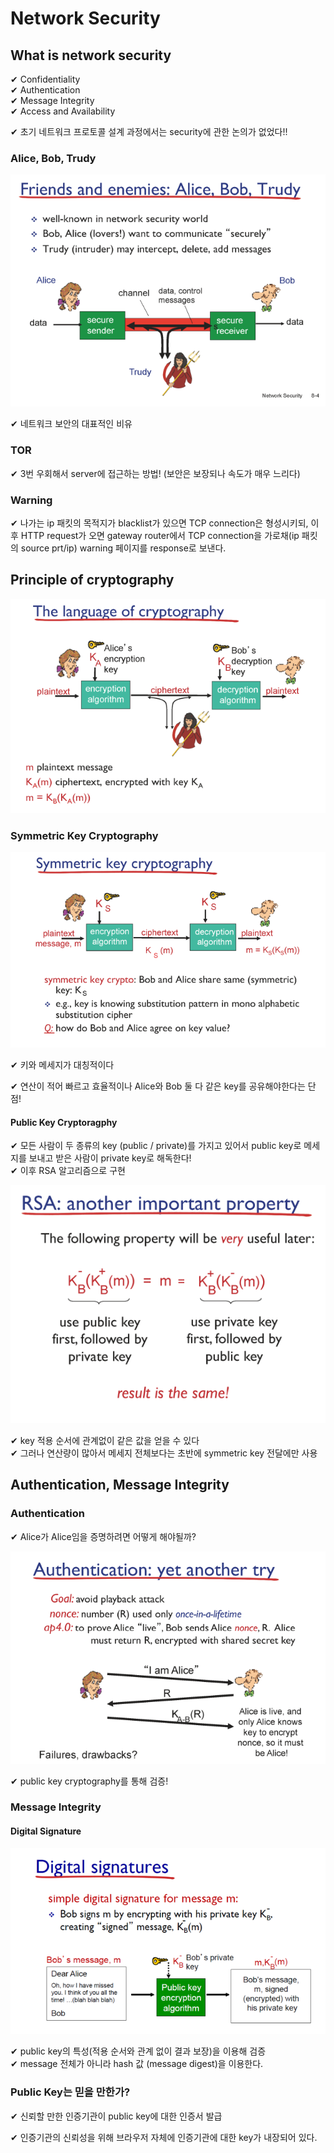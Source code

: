 # Network Security

## What is network security

✔ Confidentiality  
✔ Authentication  
✔ Message Integrity  
✔ Access and Availability  

✔ 초기 네트워크 프로토콜 설계 과정에서는 security에 관한 논의가 없었다!!  

### Alice, Bob, Trudy 

![](assets/10_2.md/2022-11-28-21-47-14.png)

✔ 네트워크 보안의 대표적인 비유

### TOR

✔ 3번 우회해서 server에 접근하는 방법! (보안은 보장되나 속도가 매우 느리다)

### Warning

✔ 나가는 ip 패킷의 목적지가 blacklist가 있으면 TCP connection은 형성시키되, 이후 HTTP request가 오면 gateway router에서 TCP connection을 가로채(ip 패킷의 source prt/ip) warning 페이지를 response로 보낸다.  

## Principle of cryptography

![](assets/10_2.md/2022-11-28-22-29-22.png)

### Symmetric Key Cryptography

![](assets/10_2.md/2022-11-28-22-25-58.png)

✔ 키와 메세지가 대칭적이다  

✔ 연산이 적어 빠르고 효율적이나 Alice와 Bob 둘 다 같은 key를 공유해야한다는 단점!  

#### Public Key Cryptoragphy

✔ 모든 사람이 두 종류의 key (public / private)를 가지고 있어서 public key로 메세지를 보내고 받은 사람이 private key로 해독한다!  
✔ 이후 RSA 알고리즘으로 구현

![](assets/10_2.md/2022-11-28-22-30-30.png)

✔ key 적용 순서에 관계없이 같은 값을 얻을 수 있다  
✔ 그러나 연산량이 많아서 메세지 전체보다는 초반에 symmetric key 전달에만 사용  


## Authentication, Message Integrity

### Authentication

✔ Alice가 Alice임을 증명하려면 어떻게 해야될까?

![](assets/10_2.md/2022-11-28-22-32-36.png)

✔ public key cryptography를 통해 검증!

### Message Integrity

#### Digital Signature

![](assets/10_2.md/2022-11-28-22-35-08.png)

✔ public key의 특성(적용 순서와 관계 없이 결과 보장)을 이용해 검증  
✔ message 전체가 아니라 hash 값 (message digest)을 이용한다.

### Public Key는 믿을 만한가?

✔ 신뢰할 만한 인증기관이 public key에 대한 인증서 발급

✔ 인증기관의 신뢰성을 위해 브라우저 자체에 인증기관에 대한 key가 내장되어 있다.  